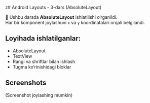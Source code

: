z# Android Layouts - 3-dars (AbsoluteLayout)

📱 Ushbu darsda **AbsoluteLayout** ishlatilishi o‘rganildi.  
Har bir komponent joylashuvi `x` va `y` koordinatalari orqali belgilandi.

## Loyihada ishlatilganlar:
- AbsoluteLayout
- TextView
- Rangi va shriftlar bilan ishlash
- Tugma ko‘rinishidagi bloklar

## Screenshots
(Screenshot joylashing mumkin)